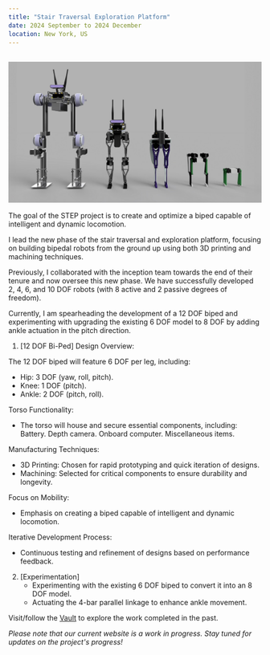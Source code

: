 ```yaml
---
title: "Stair Traversal Exploration Platform"
date: 2024 September to 2024 December 
location: New York, US
---
```


<br/><img src='/images/step.jpg'>

The goal of the STEP project is to create and optimize a biped capable of intelligent and dynamic locomotion.

I lead the new phase of the stair traversal and exploration platform, focusing on building bipedal robots from the ground up using both 3D printing and machining techniques.

Previously, I collaborated with the inception team towards the end of their tenure and now oversee this new phase. We have successfully developed 2, 4, 6, and 10 DOF robots (with 8 active and 2 passive degrees of freedom).

Currently, I am spearheading the development of a 12 DOF biped and experimenting with upgrading the existing 6 DOF model to 8 DOF by adding ankle actuation in the pitch direction.

1. [12 DOF Bi-Ped] Design Overview:

The 12 DOF biped will feature 6 DOF per leg, including:
- Hip: 3 DOF (yaw, roll, pitch).
- Knee: 1 DOF (pitch).
- Ankle: 2 DOF (pitch, roll).

Torso Functionality:
- The torso will house and secure essential components, including:
Battery.
Depth camera.
Onboard computer.
Miscellaneous items.

Manufacturing Techniques:
- 3D Printing: Chosen for rapid prototyping and quick iteration of designs.
- Machining: Selected for critical components to ensure durability and longevity.
  
Focus on Mobility:
- Emphasis on creating a biped capable of intelligent and dynamic locomotion.
  
Iterative Development Process:
- Continuous testing and refinement of designs based on performance feedback.

2. [Experimentation]
   - Experimenting with the existing 6 DOF biped to convert it into an 8 DOF model.
   - Actuating the 4-bar parallel linkage to enhance ankle movement.

Visit/follow the [Vault](https://abhinavkumarak56.wixsite.com/project-step-1) to explore the work completed in the past.

*Please note that our current website is a work in progress. Stay tuned for updates on the project's progress!*
